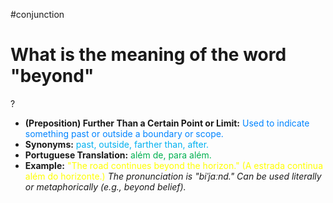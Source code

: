 #conjunction

# What is the meaning of the word "beyond"
?
* **(Preposition) Further Than a Certain Point or Limit:** <span style="color:rgb(0, 132, 255)">Used to indicate something past or outside a boundary or scope.</span>
* **Synonyms:** <span style="color:rgb(0, 176, 240)">past, outside, farther than, after.</span>
* **Portuguese Translation:** <span style="color:rgb(0, 176, 80)">além de, para além.</span>
* **Example:** <span style="color:rgb(255, 255, 0)">"The road continues beyond the horizon." (A estrada continua além do horizonte.)</span>
*The pronunciation is "biˈjɑːnd." Can be used literally or metaphorically (e.g., beyond belief).*
<!--SR:!2025-07-02,1,230-->
